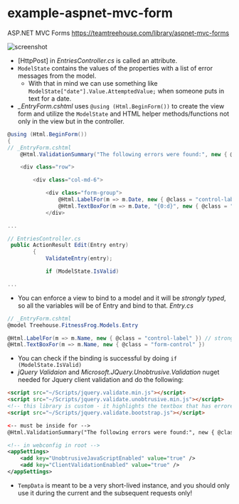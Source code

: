 # example-aspnet-mvc-form

ASP.NET MVC Forms
https://teamtreehouse.com/library/aspnet-mvc-forms

![screenshot](https://github.com/sarn1/example-aspnet-mvc-forms/blob/master/screenshot.png)

- [HttpPost] in *EntriesController.cs* is called an attribute.
- `ModelState` contains the values of the properties with a list of error messages from the model.
	- With that in mind we can use something like `ModelState["date"].Value.AttemptedValue;` when someone puts in text for a date.
- *_EntryForm.cshtml* uses `@using (Html.BeginForm())` to create the view form and utilize the `ModelState` and HTML helper methods/functions not only in the view but in the controller.
```csharp
@using (Html.BeginForm())
{
// _EntryForm.cshtml
    @Html.ValidationSummary("The following errors were found:", new { @class = "alert alert-danger" })

    <div class="row">

        <div class="col-md-6">

            <div class="form-group">
                @Html.LabelFor(m => m.Date, new { @class = "control-label" }) // strongly typed, m is an anonymous function
                @Html.TextBoxFor(m => m.Date, "{0:d}", new { @class = "form-control datepicker" })
            </div>

...

// EntriesController.cs
 public ActionResult Edit(Entry entry)
        {
            ValidateEntry(entry);

            if (ModelState.IsValid)

...
```
- You can enforce a view to bind to a model and it will be *strongly typed*, so all the variables will be of Entry and bind to that.  *Entry.cs*
```csharp
// _EntryForm.cshtml
@model Treehouse.FitnessFrog.Models.Entry

@Html.LabelFor(m => m.Name, new { @class = "control-label" }) // strongly typed, m is an anonymous function
@Html.TextBoxFor(m => m.Name, new { @class = "form-control" })
```
- You can check if the binding is successful by doing `if (ModelState.IsValid)`
- *jQuery Validaion* and *Microsoft.JQuery.Unobtrusive.Validation* nuget needed for Jquery client validation and do the following:

```html
<script src="~/Scripts/jquery.validate.min.js"></script>
<script src="~/Scripts/jquery.validate.unobtrusive.min.js"></script>
<!-- this library is custom - it highlights the textbox that has errored -->
<script src="~/Scripts/jquery.validate.bootstrap.js"></script>

<-- must be inside for -->
@Html.ValidationSummary("The following errors were found:", new { @class = "alert alert-danger" })

```
```xml
<!-- in webconfig in root -->
<appSettings>
	<add key="UnobtrusiveJavaScriptEnabled" value="true" />
	<add key="ClientValidationEnabled" value="true" />
</appSettings>
```
- `TempData` is meant to be a very short-lived instance, and you should only use it during the current and the subsequent requests only!
